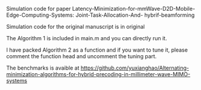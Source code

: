 Simulation code for paper  Latency-Minimization-for-mmWave-D2D-Mobile-Edge-Computing-Systems: Joint-Task-Allocation-And-
hybrif-beamforming

Simulation code for the original manuscript is in original

The Algorithm 1 is included in main.m and you can directly run it.

I have packed Algorithm 2 as a function and if you want to tune it, please comment the function head and uncomment the tuning part.

The benchmarks is avaible at https://github.com/yuxianghao/Alternating-minimization-algorithms-for-hybrid-precoding-in-millimeter-wave-MIMO-systems

